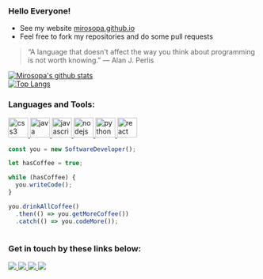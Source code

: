 ### Hello Everyone!

- See my website [mirosopa.github.io](https://mirosopa.github.io)
- Feel free to fork my repositories and do some pull requests

> “A language that doesn't affect the way you think about programming is not worth knowing.”
> ― Alan J. Perlis

<p>
  <a href="https://github.com/anuraghazra/github-readme-stats"><img alt="Mirosopa's github stats" src="https://github-readme-stats.vercel.app/api?username=mirosopa&show_icons=true&count_private=true&custom_title=My+Stats"></a><br>
  <a href="https://github.com/anuraghazra/github-readme-stats"><img alt="Top Langs" src="https://github-readme-stats.vercel.app/api/top-langs/?username=mirosopa&layout=compact"></a>
</p>

<h3 align="left">Languages and Tools:</h3>
<p align="left"> <a href="https://www.w3schools.com/css/" target="_blank"> <img src="https://devicons.github.io/devicon/devicon.git/icons/css3/css3-original-wordmark.svg" alt="css3" width="40" height="40"/> </a> <a href="https://www.java.com" target="_blank"> <img src="https://devicons.github.io/devicon/devicon.git/icons/java/java-original-wordmark.svg" alt="java" width="40" height="40"/> </a> <a href="https://developer.mozilla.org/en-US/docs/Web/JavaScript" target="_blank"> <img src="https://devicons.github.io/devicon/devicon.git/icons/javascript/javascript-original.svg" alt="javascript" width="40" height="40"/> </a> <a href="https://nodejs.org" target="_blank"> <img src="https://devicons.github.io/devicon/devicon.git/icons/nodejs/nodejs-original-wordmark.svg" alt="nodejs" width="40" height="40"/> </a> <a href="https://www.python.org" target="_blank"> <img src="https://devicons.github.io/devicon/devicon.git/icons/python/python-original.svg" alt="python" width="40" height="40"/> </a> <a href="https://reactjs.org/" target="_blank"> <img src="https://devicons.github.io/devicon/devicon.git/icons/react/react-original-wordmark.svg" alt="react" width="40" height="40"/></a></p>

```javascript
const you = new SoftwareDeveloper();

let hasCoffee = true;

while (hasCoffee) {
  you.writeCode();
}

you.drinkAllCoffee()
  .then(() => you.getMoreCoffee())
  .catch(() => you.codeMore());
  
```

<!-- Social Section -->
### Get in touch by these links below:
  <a href= "https://github.com/mirosopa/">
    <img src="https://img.icons8.com/material-outlined/30/000000/source-code.png"/>
  </a>
  <a href= "https://twitter.com/miroso">
    <img src="https://img.icons8.com/material-outlined/30/000000/twitter.png"/>
  </a>
  <a href= "https://mirosopa.github.io">
    <img src="https://img.icons8.com/material-outlined/30/000000/geography.png"/>
  </a>
  <a href="mailto:mirosopa@gmail.com">
    <img src="https://img.icons8.com/ios-glyphs/30/000000/physics.png"/>
  </a>

</p>
